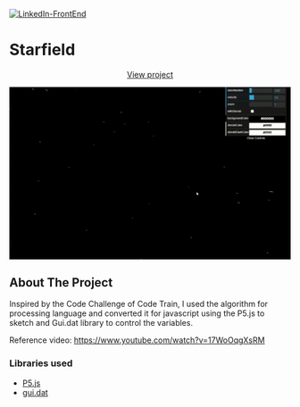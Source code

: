 [![LinkedIn-FrontEnd][linkedin-shield]][linkedin-url-1]

# Starfield

<p align="center">
  <p align="center">
    <a href="https://toshiuk.github.io/starfield-p5js-datgui/">View project</a>
  </p>
</p>

<p align="center">
  <img align="center" src="example.gif" />
</p>

<!-- ABOUT THE PROJECT -->

## About The Project

Inspired by the Code Challenge of Code Train, I used the algorithm for processing language and converted it for javascript using the P5.js to sketch and Gui.dat library to control the variables.

Reference video: https://www.youtube.com/watch?v=17WoOqgXsRM

### Libraries used

- [P5.js](https://p5js.org/)
- [gui.dat](https://github.com/dataarts/dat.gui)

<!-- MARKDOWN LINKS & IMAGES -->

[linkedin-shield]: https://img.shields.io/badge/-LinkedIn-black.svg?style=flat-square&logo=linkedin&colorB=555
[linkedin-url-1]: https://linkedin.com/in/flaviotoshiukhjr
